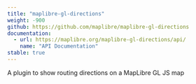 ```yaml
---
title: "maplibre-gl-directions"
weight: -900
github: https://github.com/maplibre/maplibre-gl-directions
documentation:
  - url: https://maplibre.org/maplibre-gl-directions/api/
    name: "API Documentation"
stable: true
---
```


A plugin to show routing directions on a MapLibre GL JS map
